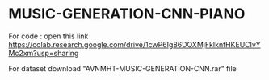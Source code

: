 # MUSIC-GENERATION-CNN-PIANO



For code : open this link https://colab.research.google.com/drive/1cwP6Ig86DQXMjFkIkntHKEUCIvYMc2xm?usp=sharing




For dataset download "AVNMHT-MUSIC-GENERATION-CNN.rar" file
